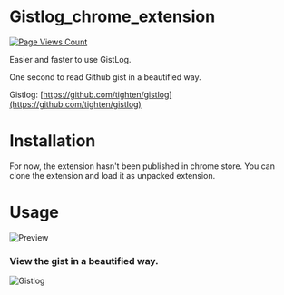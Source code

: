 # Gistlog_chrome_extension 
[![Page Views Count](https://badges.toozhao.com/badges/01EZE9G8MT5CXMJVX44RE922FD/blue.svg)](https://badges.toozhao.com/stats/01EZE9G8MT5CXMJVX44RE922FD "Get your own page views count badge on badges.toozhao.com")

Easier and faster to use GistLog.

One second to read Github gist in a beautified way. 

Gistlog: [https://github.com/tighten/gistlog](https://github.com/tighten/gistlog)

# Installation

For now, the extension hasn't been published in chrome store. You can clone the extension and load it as unpacked extension.

# Usage

![Preview](https://i.imgur.com/gmGUp8H.png)

### View the gist in a beautified way.

![Gistlog](https://i.imgur.com/TjEPF8I.png)
